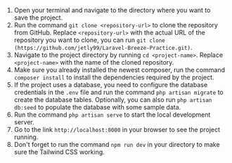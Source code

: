 1. Open your terminal and navigate to the directory where you want to save the project.
2. Run the command `git clone <repository-url>` to clone the repository from GitHub. Replace `<repository-url>` with the actual URL of the repository you want to clone, you can run `git clone (https://github.com/jetly99/Laravel-Breeze-Practice.git)`.
3. Navigate to the project directory by running `cd <project-name>`. Replace `<project-name>` with the name of the cloned repository.
4. Make sure you already installed the newest composer, run the command `composer install` to install the dependencies required by the project.
5. If the project uses a database, you need to configure the database credentials in the `.env` file and run the command `php artisan migrate` to create the database tables. Optionally, you can also run `php artisan db:seed` to populate the database with some sample data.
6. Run the command `php artisan serve` to start the local development server.
7. Go to the link `http://localhost:8000` in your browser to see the project running.
8. Don't forget to run the command `npm run dev` in your directory to make sure the Tailwind CSS working.
